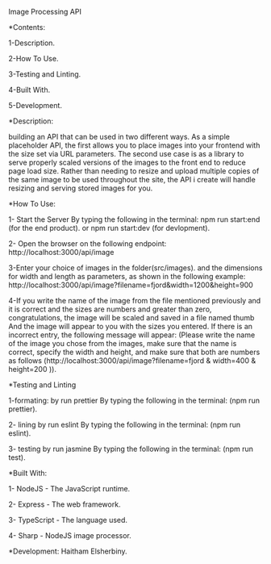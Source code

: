 Image Processing API

\*Contents:

1-Description.

2-How To Use.

3-Testing and Linting.

4-Built With.

5-Development.

\*Description:

building an API that can be used in two different ways. As a simple placeholder API, the first allows you to place images into your frontend with the size set via URL parameters. The second use case is as a library to serve properly scaled versions of the images to the front end to reduce page load size. Rather than needing to resize and upload multiple copies of the same image to be used throughout the site, the API i create will handle resizing and serving stored images for you.

\*How To Use:

1- Start the Server By typing the following in the terminal:
npm run start:end (for the end product).
or
npm run start:dev (for devlopment).

2- Open the browser on the following endpoint: http://localhost:3000/api/image

3-Enter your choice of images in the folder(src/images). and the dimensions for width and length as parameters, as shown in the following example: http://localhost:3000/api/image?filename=fjord&width=1200&height=900

4-If you write the name of the image from the file mentioned previously and it is correct and the sizes are numbers and greater than zero, congratulations, the image will be scaled and saved in a file named thumb And the image will appear to you with the sizes you entered. If there is an incorrect entry, the following message will appear:
(Please write the name of the image you chose from the images, make sure that the name is correct, specify the width and height, and make sure that both are numbers as follows (http://localhost:3000/api/image?filename=fjord & width=400 & height=200 )).

\*Testing and Linting

1-formating:
by run prettier By typing the following in the terminal: (npm run prettier).

2- lining
by run eslint By typing the following in the terminal: (npm run eslint).

3- testing
by run jasmine By typing the following in the terminal: (npm run test).

\*Built With:

1- NodeJS - The JavaScript runtime.

2- Express - The web framework.

3- TypeScript - The language used.

4- Sharp - NodeJS image processor.

\*Development:
Haitham Elsherbiny.
